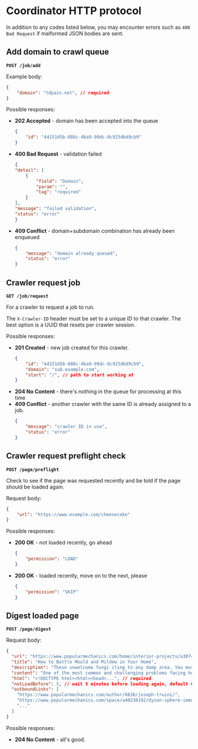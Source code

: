 # Coordinator HTTP protocol

In addition to any codes listed below, you may encounter errors such as `400 Bad Request` if malformed JSON bodies are sent.

## Add domain to crawl queue

**`POST /job/add`**

Example body:

```json
{
    "domain": "tdpain.net", // required
}
```

Possible responses:

* **202 Accepted** - domain has been accepted into the queue
    ```json
    {
        "id": "44151d5b-088c-4ba9-99dc-0c925dbd9cb9"
    }
    ```
* **400 Bad Request** - validation failed
    ```json
    {
    "detail": [
        {
            "field": "Domain",
            "param": "",
            "tag": "required"
        }
    ],
    "message": "failed validation",
    "status": "error"
    }
    ```
* **409 Conflict** - domain+subdomain combination has already been enqueued
    ```json
    {
        "message": "domain already queued",
        "status": "error"
    }
    ```

## Crawler request job

**`GET /job/request`**

For a crawler to request a job to run.

The `X-Crawler-ID` header must be set to a unique ID to that crawler. The best option is a UUID that resets per crawler session.

Possible responses:

* **201 Created** - new job created for this crawler.
    ```json
    {
        "id": "44151d5b-088c-4ba9-99dc-0c925dbd9cb9",
        "domain": "sub.example.com",
        "start": "/", // path to start working at
    }
    ```
* **204 No Content** - there's nothing in the queue for processing at this time
* **409 Conflict** - another crawler with the same ID is already assigned to a job.
    ```json
    {
        "message": "crawler ID in use",
        "status": "error"
    }
    ```

## Crawler request preflight check

**`POST /page/preflight`**

Check to see if the page was requested recently and be told if the page should be loaded again.

Request body:

```json
{
    "url": "https://www.example.com/cheesecake"
}
```

Possible responses:

* **200 OK** - not loaded recently, go ahead
    ```json
    {
        "permission": "LOAD"
    }
    ```
* **200 OK** - loaded recently, move on to the next, please
    ```json
    {
        "permission": "SKIP"
    }
    ```
  
## Digest loaded page

**`POST /page/digest`**

Request body:

```json
{
  "url": "https://www.popularmechanics.com/home/interior-projects/a30743006/how-to-clean-mold-mildew/", // required
  "title": "How to Battle Mould and Mildew in Your Home",
  "description": "These unwelcome fungi cling to any damp area. You must destroy them.",
  "content": "One of the most common and challenging problems facing homeowners today...",
  "html": "<!DOCTYPE html><html><head>...", // required
  "notLoadBefore": 5, // wait 5 minutes before loading again, default 60. probably derived from headers.
  "outboundLinks": [
    "https://www.popularmechanics.com/author/6836/joseph-truini/",
    "https://www.popularmechanics.com/space/a40230192/dyson-sphere-immortality/",
    "..."
  ]
}
```

Possible responses:

* **204 No Content** - all's good.